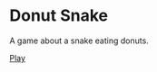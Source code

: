 Donut Snake
==================

A game about a snake eating donuts.

[Play](https://veu.github.io/donut-snake/)
